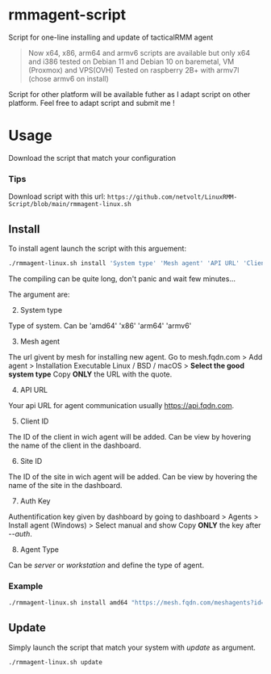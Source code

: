 # rmmagent-script
Script for one-line installing and update of tacticalRMM agent

> Now x64, x86, arm64 and armv6 scripts are available but only x64 and i386 tested on Debian 11 and Debian 10 on baremetal, VM (Proxmox) and VPS(OVH)
> Tested on raspberry 2B+ with armv7l (chose armv6 on install)

Script for other platform will be available futher as I adapt script on other platform.
Feel free to adapt script and submit me !

# Usage
Download the script that match your configuration

### Tips

Download script with this url: `https://github.com/netvolt/LinuxRMM-Script/blob/main/rmmagent-linux.sh`

## Install
To install agent launch the script with this arguement:

```bash
./rmmagent-linux.sh install 'System type' 'Mesh agent' 'API URL' 'Client ID' 'Site ID' 'Auth Key' 'Agent Type'
```
The compiling can be quite long, don't panic and wait few minutes...

The argument are:

2. System type

  Type of system. Can be 'amd64' 'x86' 'arm64' 'armv6'  

3. Mesh agent

  The url givent by mesh for installing new agent.
  Go to mesh.fqdn.com > Add agent > Installation Executable Linux / BSD / macOS > **Select the good system type**
  Copy **ONLY** the URL with the quote.
  
4. API URL

  Your api URL for agent communication usually https://api.fqdn.com.
  
5. Client ID

  The ID of the client in wich agent will be added.
  Can be view by hovering the name of the client in the dashboard.
  
6. Site ID

  The ID of the site in wich agent will be added.
  Can be view by hovering the name of the site in the dashboard.
  
7. Auth Key

  Authentification key given by dashboard by going to dashboard > Agents > Install agent (Windows) > Select manual and show
  Copy **ONLY** the key after *--auth*.
  
8. Agent Type

  Can be *server* or *workstation* and define the type of agent.
  
### Example
```bash
./rmmagent-linux.sh install amd64 "https://mesh.fqdn.com/meshagents?id=XXXXX&installflags=X&meshinstall=X" "https://api.fqdn.com" 3 1 "XXXXX" server
```

## Update

Simply launch the script that match your system with *update* as argument.

```bash
./rmmagent-linux.sh update
```
